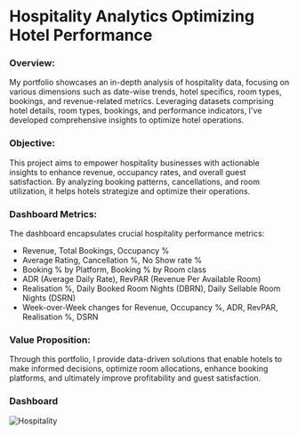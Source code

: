 # Hospitality Analytics Optimizing Hotel Performance

### Overview:

My portfolio showcases an in-depth analysis of hospitality data, focusing on various dimensions such as date-wise trends, hotel specifics, room types, bookings, and revenue-related metrics. Leveraging datasets comprising hotel details, room types, bookings, and performance indicators, I've developed comprehensive insights to optimize hotel operations.

### Objective:

This project aims to empower hospitality businesses with actionable insights to enhance revenue, occupancy rates, and overall guest satisfaction. By analyzing booking patterns, cancellations, and room utilization, it helps hotels strategize and optimize their operations.

### Dashboard Metrics:

The dashboard encapsulates crucial hospitality performance metrics:

- Revenue, Total Bookings, Occupancy %
- Average Rating, Cancellation %, No Show rate %
- Booking % by Platform, Booking % by Room class
- ADR (Average Daily Rate), RevPAR (Revenue Per Available Room)
- Realisation %, Daily Booked Room Nights (DBRN), Daily Sellable Room Nights (DSRN)
- Week-over-Week changes for Revenue, Occupancy %, ADR, RevPAR, Realisation %, DSRN


### Value Proposition:

Through this portfolio, I provide data-driven solutions that enable hotels to make informed decisions, optimize room allocations, enhance booking platforms, and ultimately improve profitability and guest satisfaction.

### Dashboard 

![Hospitality](https://github.com/AhmedRabie01/Title-Hospitality-Analytics-Optimizing-Hotel-Performance/blob/main/photo/2023-11-26%20(4).png)
